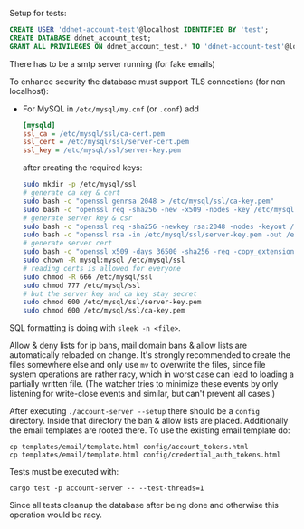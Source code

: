 Setup for tests:

```sql
CREATE USER 'ddnet-account-test'@localhost IDENTIFIED BY 'test';
CREATE DATABASE ddnet_account_test;
GRANT ALL PRIVILEGES ON ddnet_account_test.* TO 'ddnet-account-test'@localhost;
```

There has to be a smtp server running (for fake emails)

To enhance security the database must support TLS connections (for non localhost):
- For MySQL in `/etc/mysql/my.cnf` (or `.conf`) add 
    ```cfg
    [mysqld]
    ssl_ca = /etc/mysql/ssl/ca-cert.pem
    ssl_cert = /etc/mysql/ssl/server-cert.pem
    ssl_key = /etc/mysql/ssl/server-key.pem
    ```

    after creating the required keys:
    ```bash
    sudo mkdir -p /etc/mysql/ssl
    # generate ca key & cert
    sudo bash -c "openssl genrsa 2048 > /etc/mysql/ssl/ca-key.pem"
    sudo bash -c "openssl req -sha256 -new -x509 -nodes -key /etc/mysql/ssl/ca-key.pem -subj \"/CN=localhost\" -days 36500 > /etc/mysql/ssl/ca-cert.pem"
    # generate server key & csr
    sudo bash -c "openssl req -sha256 -newkey rsa:2048 -nodes -keyout /etc/mysql/ssl/server-key.pem -subj \"/CN=localhost\" -addext \"subjectAltName = DNS:localhost,DNS:localhost\" -addext \"basicConstraints = CA:FALSE\" -addext \"keyUsage = digitalSignature, keyEncipherment\" -addext \"extendedKeyUsage = serverAuth, clientAuth\" > /etc/mysql/ssl/server-req.pem"
    sudo bash -c "openssl rsa -in /etc/mysql/ssl/server-key.pem -out /etc/mysql/ssl/server-key.pem"
    # generate server cert
    sudo bash -c "openssl x509 -days 36500 -sha256 -req -copy_extensions=copyall -in /etc/mysql/ssl/server-req.pem  -CA /etc/mysql/ssl/ca-cert.pem -CAkey /etc/mysql/ssl/ca-key.pem -set_serial 01 > /etc/mysql/ssl/server-cert.pem"
    sudo chown -R mysql:mysql /etc/mysql/ssl
    # reading certs is allowed for everyone
    sudo chmod -R 666 /etc/mysql/ssl
    sudo chmod 777 /etc/mysql/ssl
    # but the server key and ca key stay secret
    sudo chmod 600 /etc/mysql/ssl/server-key.pem
    sudo chmod 600 /etc/mysql/ssl/ca-key.pem
    ```

SQL formatting is doing with `sleek -n <file>`.

Allow & deny lists for ip bans, mail domain bans & allow lists are automatically reloaded on change.
It's strongly recommended to create the files somewhere else and only use `mv` to overwrite the files, since
file system operations are rather racy, which in worst case can lead to loading a partially written file.
(The watcher tries to minimize these events by only listening for write-close events and similar, but can't prevent
all cases.)


After executing `./account-server --setup` there should be a `config` directory.
Inside that directory the ban & allow lists are placed. Additionally the email templates
are rooted there.
To use the existing email template do:
```
cp templates/email/template.html config/account_tokens.html
cp templates/email/template.html config/credential_auth_tokens.html
```

Tests must be executed with:
```
cargo test -p account-server -- --test-threads=1
```

Since all tests cleanup the database after being done and otherwise this operation would be racy.

